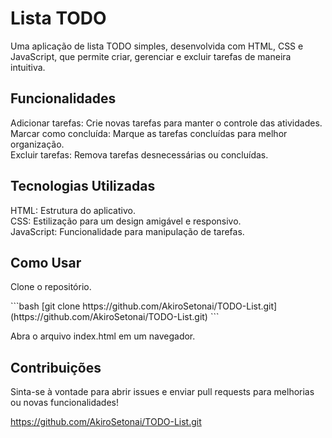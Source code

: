 <h1>Lista TODO</h1>

Uma aplicação de lista TODO simples, desenvolvida com HTML, CSS e JavaScript, que permite criar, gerenciar e excluir tarefas de maneira intuitiva.</p>

<h2>Funcionalidades</h2>
Adicionar tarefas: Crie novas tarefas para manter o controle das atividades.<br>
Marcar como concluída: Marque as tarefas concluídas para melhor organização.<br>
Excluir tarefas: Remova tarefas desnecessárias ou concluídas.

<h2>Tecnologias Utilizadas</h2>
HTML: Estrutura do aplicativo.<br>
CSS: Estilização para um design amigável e responsivo.<br>
JavaScript: Funcionalidade para manipulação de tarefas.

<h2>Como Usar</h2>

<p>Clone o repositório.</p>
```bash
[git clone https://github.com/AkiroSetonai/TODO-List.git](https://github.com/AkiroSetonai/TODO-List.git)
```
<p>Abra o arquivo index.html em um navegador.</p>

<h2>Contribuições</h2>
Sinta-se à vontade para abrir issues e enviar pull requests para melhorias ou novas funcionalidades!



https://github.com/AkiroSetonai/TODO-List.git
